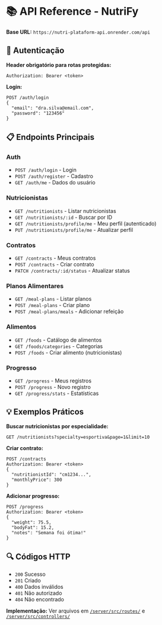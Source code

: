# 📚 API Reference - NutriFy

**Base URL:** `https://nutri-plataform-api.onrender.com/api`

## 🔐 Autenticação

**Header obrigatório para rotas protegidas:**
```
Authorization: Bearer <token>
```

**Login:**
```http
POST /auth/login
{
  "email": "dra.silva@email.com",
  "password": "123456"
}
```

## 📋 Endpoints Principais

### Auth
- `POST /auth/login` - Login
- `POST /auth/register` - Cadastro  
- `GET /auth/me` - Dados do usuário

### Nutricionistas
- `GET /nutritionists` - Listar nutricionistas
- `GET /nutritionists/:id` - Buscar por ID
- `GET /nutritionists/profile/me` - Meu perfil (autenticado)
- `PUT /nutritionists/profile/me` - Atualizar perfil

### Contratos
- `GET /contracts` - Meus contratos
- `POST /contracts` - Criar contrato
- `PATCH /contracts/:id/status` - Atualizar status

### Planos Alimentares
- `GET /meal-plans` - Listar planos
- `POST /meal-plans` - Criar plano
- `POST /meal-plans/meals` - Adicionar refeição

### Alimentos
- `GET /foods` - Catálogo de alimentos
- `GET /foods/categories` - Categorias
- `POST /foods` - Criar alimento (nutricionistas)

### Progresso
- `GET /progress` - Meus registros
- `POST /progress` - Novo registro
- `GET /progress/stats` - Estatísticas

## 💡 Exemplos Práticos

**Buscar nutricionistas por especialidade:**
```http
GET /nutritionists?specialty=esportiva&page=1&limit=10
```

**Criar contrato:**
```http
POST /contracts
Authorization: Bearer <token>
{
  "nutritionistId": "cm1234...",
  "monthlyPrice": 300
}
```

**Adicionar progresso:**
```http
POST /progress
Authorization: Bearer <token>
{
  "weight": 75.5,
  "bodyFat": 15.2,
  "notes": "Semana foi ótima!"
}
```

## 🔍 Códigos HTTP
- `200` Sucesso
- `201` Criado  
- `400` Dados inválidos
- `401` Não autorizado
- `404` Não encontrado

**Implementação:** Ver arquivos em [`/server/src/routes/`](../server/src/routes/) e [`/server/src/controllers/`](../server/src/controllers/)